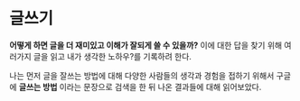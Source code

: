 # 글쓰기

**어떻게 하면 글을 더 재미있고 이해가 잘되게 쓸 수 있을까?** 이에 대한 답을 찾기 위해 여러가지 글을 읽고 내가 생각한 노하우?를 기록하려 한다.

나는 먼저 글을 잘쓰는 방법에 대해 다양한 사람들의 생각과 경험을 접하기 위해서 구글에 **글쓰는 방법** 이라는 문장으로 검색을 한 뒤 나온 결과들에 대해 읽어보았다.




